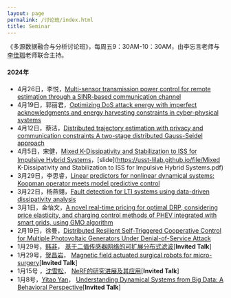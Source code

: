 ```yaml
---
layout: page
permalink: /讨论班/index.html
title: Seminar
---
```


《多源数据融合与分析讨论班》，每周五9：30AM-10：30AM，由李忘言老师与[李佳珈](https://lxy.usst.edu.cn/2024/0415/c2208a318580/page.htm)老师联合主持。

#### 2024年

- 4月26日，李悦，[Multi-sensor transmission power control for remote estimation through a SINR-based communication channel](https://www.sciencedirect.com/science/article/abs/pii/S0005109818305739#!)
- 4月19日，郭丽君，[Optimizing DoS attack energy with imperfect acknowledgments and energy harvesting constraints in cyber-physical systems](https://www.sciencedirect.com/science/article/abs/pii/S0096300320307748)
- 4月12日，蔡洁，[Distributed trajectory estimation with privacy and communication constraints A two-stage distributed Gauss-Seidel approach](https://ieeexplore.ieee.org/abstract/document/7487736/)
- 4月5日，宋健，[Mixed K-Dissipativity and Stabilization to ISS for Impulsive Hybrid Systems](https://ieeexplore.ieee.org/document/7064779)，[slide](https://usst-lilab.github.io/file/Mixed K-Dissipativity and Stabilization to ISS for Impulsive Hybrid Systems.pdf)
- 3月29日，李思睿，[Linear predictors for nonlinear dynamical systems: Koopman operator meets model predictive control](https://www.sciencedirect.com/science/article/abs/pii/S000510981830133X)
- 3月22日，杨燕翎，[Fault detection for LTI systems using data-driven dissipativity analysis](https://www.sciencedirect.com/science/article/pii/S0957415823001678)
- 3月1日，金怡文，[A novel real-time pricing for optimal DRP, considering price elasticity, and charging control methods of PHEV integrated with smart grids, using GMO algorithm](https://www.sciencedirect.com/science/article/pii/S2215098623002161)
- 2月19日，徐曼，[Distributed Resilient Self-Triggered Cooperative Control for Multiple Photovoltaic Generators Under Denial-of-Service Attack](https://ieeexplore.ieee.org/abstract/document/9781801/)
- 1月29号，[韩非](https://usst-lilab.github.io/images/lectures/changyan.jpg)， [基于二值传感器网络的可扩展分布式滤波](https://usst-lilab.github.io/images/lectures/hanfei.jpg)[**Invited Talk**]
- 1月29号，[贺昌岩](https://usst-lilab.github.io/images/lectures/changyan.jpg)， [Magnetic field actuated surgical robots for micro-surgery](https://lxy.usst.edu.cn/2023/1229/c6729a314109/page.htm)[**Invited Talk**]
- 1月15号 ，[沈雪松](https://usst-lilab.github.io/images/lectures/xuesong.jpg)， [NeRF的研究进展及其应用](https://lxy.usst.edu.cn/2023/1229/c6729a314109/page.htm)[**Invited Talk**]
- 1月8号，[Yitao Yan](https://usst-lilab.github.io/images/lectures/yitaoyan.jpg)， [Understanding Dynamical Systems from Big Data: A Behavioral Perspective](https://lxy.usst.edu.cn/2023/1229/c6729a314109/page.htm)[**Invited Talk**]
